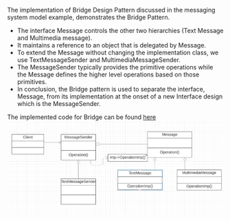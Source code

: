 The implementation of Bridge Design Pattern discussed in the messaging system model example, demonstrates the Bridge Pattern. <br>
* The interface Message controls the other two hierarchies (Text Message and Multimedia message). <br>
* It maintains a reference to an object that is delegated by Message. <br>
* To extend the Message without changing the implementation class, we use TextMessageSender and MultimediaMessageSender. <br>  
* The MessageSender typically provides the primitive operations while the Message defines the higher level operations based on those primitives. <br>
* In conclusion, the Bridge pattern is used to separate the interface, Message, from its implementation at the onset of a new Interface design which is the MessageSender.

The implemented code for Bridge can be found [here](bridge.rb) <br>
![UML - Bridge - Design Pattern](bridge.png "UML - Prototype - Design Pattern")
